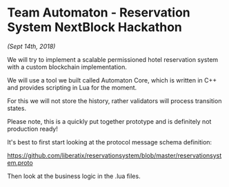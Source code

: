 # Team Automaton - Reservation System NextBlock Hackathon
*(Sept 14th, 2018)*

We will try to implement a scalable permissioned hotel reservation system with a custom blockchain implementation.

We will use a tool we built called Automaton Core, which is written in C++ and provides scripting in Lua for the moment.

For this we will not store the history, rather validators will process transition states.

Please note, this is a quickly put together prototype and is definitely not production ready!

It's best to first start looking at the protocol message schema definition:

https://github.com/liberatix/reservationsystem/blob/master/reservationsystem.proto

Then look at the business logic in the .lua files.
